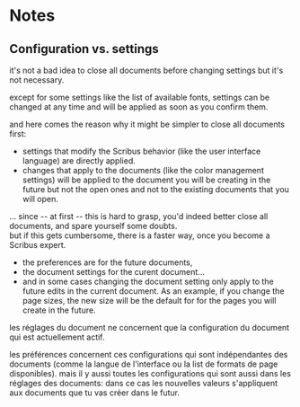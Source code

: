 # Notes

## Configuration vs. settings

it's not a bad idea to close all documents before changing settings but it's not necessary.

except for some settings like the list of available fonts, settings can be changed at any time and will be applied as soon as you confirm them.

and here comes the reason why it might be simpler to close all documents first:

- settings that modify the Scribus behavior (like the user interface language) are directly applied.
- changes that apply to the documents (like the color management settings) will be applied to the document you will be creating in the future but not the open ones and not to the existing documents that you will open.

... since -- at first -- this is hard to grasp, you'd indeed better close all documents, and spare yourself some doubts.  
but if this gets cumbersome, there is a faster way, once you become a Scribus expert.

- the preferences are for the future documents,
- the document settings for the curent document...
- and in some cases changing the document setting only apply to the future edits in the current document. As an example, if you change the page sizes, the new size will be the default for for the pages you will create in the future.


les réglages du document ne concernent que la configuration du document qui est actuellement actif.

les préférences concernent ces configurations qui sont indépendantes des documents (comme la langue de l'interface ou la list de formats de page disponibles).
mais il y aussi toutes les configurations qui sont aussi dans les réglages des documents: dans ce cas les nouvelles valeurs s'appliquent aux documents que tu vas créer dans le futur.
